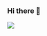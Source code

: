 ### Hi there 👋

<p>
    <img align="center" src="https://github-readme-stats-sigma-five.vercel.app/api?username=RocketLauncher21&show_icons=true&theme=cobalt&count_private=true"/>
</p>

<p >   
</p>
